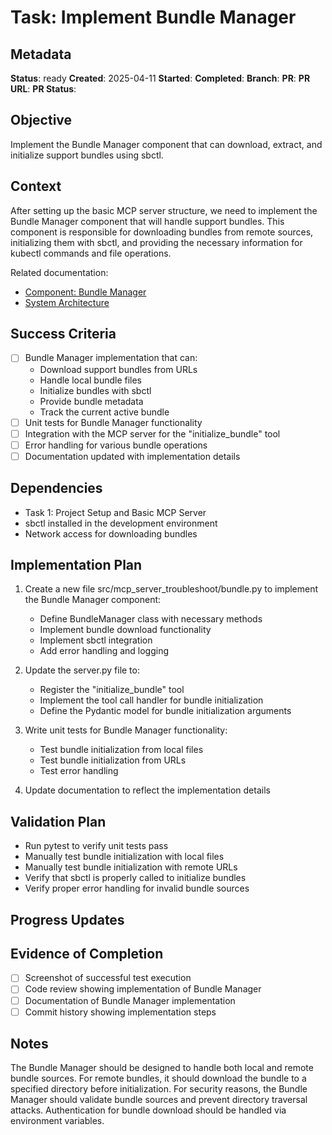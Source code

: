# Task: Implement Bundle Manager

## Metadata
**Status**: ready
**Created**: 2025-04-11
**Started**: 
**Completed**: 
**Branch**: 
**PR**: 
**PR URL**: 
**PR Status**: 

## Objective
Implement the Bundle Manager component that can download, extract, and initialize support bundles using sbctl.

## Context
After setting up the basic MCP server structure, we need to implement the Bundle Manager component that will handle support bundles. This component is responsible for downloading bundles from remote sources, initializing them with sbctl, and providing the necessary information for kubectl commands and file operations.

Related documentation:
- [Component: Bundle Manager](/docs/components/bundle-manager.md)
- [System Architecture](/docs/architecture.md)

## Success Criteria
- [ ] Bundle Manager implementation that can:
  - Download support bundles from URLs
  - Handle local bundle files
  - Initialize bundles with sbctl
  - Provide bundle metadata
  - Track the current active bundle
- [ ] Unit tests for Bundle Manager functionality
- [ ] Integration with the MCP server for the "initialize_bundle" tool
- [ ] Error handling for various bundle operations
- [ ] Documentation updated with implementation details

## Dependencies
- Task 1: Project Setup and Basic MCP Server
- sbctl installed in the development environment
- Network access for downloading bundles

## Implementation Plan

1. Create a new file src/mcp_server_troubleshoot/bundle.py to implement the Bundle Manager component:
   - Define BundleManager class with necessary methods
   - Implement bundle download functionality
   - Implement sbctl integration
   - Add error handling and logging

2. Update the server.py file to:
   - Register the "initialize_bundle" tool
   - Implement the tool call handler for bundle initialization
   - Define the Pydantic model for bundle initialization arguments

3. Write unit tests for Bundle Manager functionality:
   - Test bundle initialization from local files
   - Test bundle initialization from URLs
   - Test error handling

4. Update documentation to reflect the implementation details

## Validation Plan
- Run pytest to verify unit tests pass
- Manually test bundle initialization with local files
- Manually test bundle initialization with remote URLs
- Verify that sbctl is properly called to initialize bundles
- Verify proper error handling for invalid bundle sources

## Progress Updates

## Evidence of Completion
- [ ] Screenshot of successful test execution
- [ ] Code review showing implementation of Bundle Manager
- [ ] Documentation of Bundle Manager implementation
- [ ] Commit history showing implementation steps

## Notes
The Bundle Manager should be designed to handle both local and remote bundle sources. For remote bundles, it should download the bundle to a specified directory before initialization. For security reasons, the Bundle Manager should validate bundle sources and prevent directory traversal attacks. Authentication for bundle download should be handled via environment variables.
